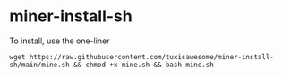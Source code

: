 # miner-install-sh

To install, use the one-liner
```
wget https://raw.githubusercontent.com/tuxisawesome/miner-install-sh/main/mine.sh && chmod +x mine.sh && bash mine.sh
```
